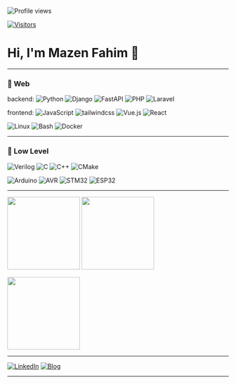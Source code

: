 <!-- Replace EVERYWHERE you see YOUR_USERNAME with your actual GitHub username -->

<!-- Visitor counters (pick ONE and keep it near the top): -->
<!-- Option A: Simple profile views counter -->
<p align="left">
  <img src="https://komarev.com/ghpvc/?username=mazen-fahim&label=Profile%20views&style=for-the-badge" alt="Profile views" />
</p>


<p align="left">
  <a href="https://hits.seeyoufarm.com">
    <img src="https://hits.seeyoufarm.com/api/count/incr/badge.svg?url=https%3A%2F%2Fgithub.com%2Fmazen-fahim%2Fmazen-fahim&title=Visitors&edge_flat=false" alt="Visitors" />
  </a>
</p>

# Hi, I'm Mazen Fahim 👋

---

### 🧰 Web

backend: 
![Python](https://img.shields.io/badge/Python-333?logo=python&logoColor=white)
![Django](https://img.shields.io/badge/Django-333?logo=django&logoColor=white)
![FastAPI](https://img.shields.io/badge/FastAPI-333?logo=fastapi&logoColor=white)
![PHP](https://img.shields.io/badge/PHP-333?logo=php&logoColor=white)
![Laravel](https://img.shields.io/badge/Laravel-333?logo=laravel&logoColor=white)

frontend: 
![JavaScript](https://img.shields.io/badge/JavaScript-333?logo=javascript&logoColor=white)
![tailwindcss](https://img.shields.io/badge/tailwindcss-333?logo=tailwindcss&logoColor=white)
![Vue.js](https://img.shields.io/badge/Vue.js-333?logo=vue.js&logoColor=white)
![React](https://img.shields.io/badge/React-333?logo=react&logoColor=white)

![Linux](https://img.shields.io/badge/Linux-333?logo=linux&logoColor=white)
![Bash](https://img.shields.io/badge/Bash-333?logo=bash&logoColor=white)
![Docker](https://img.shields.io/badge/Docker-333?logo=docker&logoColor=white)

---

### 🧰 Low Level

![Verilog](https://img.shields.io/badge/Verilog-333?logo=verilog&logoColor=white)
![C](https://img.shields.io/badge/C-333?logo=c&logoColor=white)
![C++](https://img.shields.io/badge/C++-333?logo=c++&logoColor=white)
![CMake](https://img.shields.io/badge/CMake-333?logo=cmakelogoColor=white)


![Arduino](https://img.shields.io/badge/Arduino-333?logo=arduino&logoColor=white)
![AVR](https://img.shields.io/badge/AVR-333?logo=avr&logoColor=white)
![STM32](https://img.shields.io/badge/STM32-333?logo=stm32&logoColor=white)
![ESP32](https://img.shields.io/badge/ESP32-333?logo=esp32&logoColor=white)

---

<p align="left">
  <img src="https://github-readme-stats.vercel.app/api?username=mazen-fahim&show_icons=true&include_all_commits=true" height="165" />
  <img src="https://github-readme-streak-stats.herokuapp.com/?user=mazen-fahim" height="165" />
</p>

<img src="https://github-readme-stats.vercel.app/api/top-langs/?username=mazen-fahim&layout=compact" height="165" />

---

[![LinkedIn](https://img.shields.io/badge/LinkedIn-0077B5?style=for-the-badge&logo=linkedin&logoColor=white)](https://www.linkedin.com/in/mazenfahim/)
[![Blog](https://img.shields.io/badge/Blog-000000?style=for-the-badge&logo=hashnode&logoColor=white)](https://mazen-blog.netlify.app/)

---
